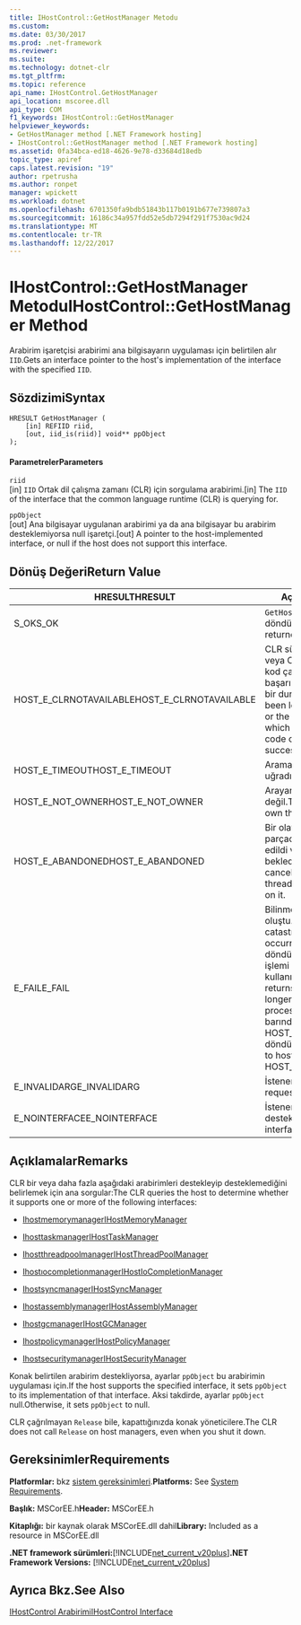 ```yaml
---
title: IHostControl::GetHostManager Metodu
ms.custom: 
ms.date: 03/30/2017
ms.prod: .net-framework
ms.reviewer: 
ms.suite: 
ms.technology: dotnet-clr
ms.tgt_pltfrm: 
ms.topic: reference
api_name: IHostControl.GetHostManager
api_location: mscoree.dll
api_type: COM
f1_keywords: IHostControl::GetHostManager
helpviewer_keywords:
- GetHostManager method [.NET Framework hosting]
- IHostControl::GetHostManager method [.NET Framework hosting]
ms.assetid: 0fa34bca-ed18-4626-9e78-d33684d18edb
topic_type: apiref
caps.latest.revision: "19"
author: rpetrusha
ms.author: ronpet
manager: wpickett
ms.workload: dotnet
ms.openlocfilehash: 6701350fa9bdb51843b117b0191b677e739807a3
ms.sourcegitcommit: 16186c34a957fdd52e5db7294f291f7530ac9d24
ms.translationtype: MT
ms.contentlocale: tr-TR
ms.lasthandoff: 12/22/2017
---
```

# <a name="ihostcontrolgethostmanager-method"></a><span data-ttu-id="0cd22-102">IHostControl::GetHostManager Metodu</span><span class="sxs-lookup"><span data-stu-id="0cd22-102">IHostControl::GetHostManager Method</span></span>
<span data-ttu-id="0cd22-103">Arabirim işaretçisi arabirimi ana bilgisayarın uygulaması için belirtilen alır `IID`.</span><span class="sxs-lookup"><span data-stu-id="0cd22-103">Gets an interface pointer to the host's implementation of the interface with the specified `IID`.</span></span>  
  
## <a name="syntax"></a><span data-ttu-id="0cd22-104">Sözdizimi</span><span class="sxs-lookup"><span data-stu-id="0cd22-104">Syntax</span></span>  
  
```  
HRESULT GetHostManager (  
    [in] REFIID riid,  
    [out, iid_is(riid)] void** ppObject  
);  
```  
  
#### <a name="parameters"></a><span data-ttu-id="0cd22-105">Parametreler</span><span class="sxs-lookup"><span data-stu-id="0cd22-105">Parameters</span></span>  
 `riid`  
 <span data-ttu-id="0cd22-106">[in] `IID` Ortak dil çalışma zamanı (CLR) için sorgulama arabirimi.</span><span class="sxs-lookup"><span data-stu-id="0cd22-106">[in] The `IID` of the interface that the common language runtime (CLR) is querying for.</span></span>  
  
 `ppObject`  
 <span data-ttu-id="0cd22-107">[out] Ana bilgisayar uygulanan arabirimi ya da ana bilgisayar bu arabirim desteklemiyorsa null işaretçi.</span><span class="sxs-lookup"><span data-stu-id="0cd22-107">[out] A pointer to the host-implemented interface, or null if the host does not support this interface.</span></span>  
  
## <a name="return-value"></a><span data-ttu-id="0cd22-108">Dönüş Değeri</span><span class="sxs-lookup"><span data-stu-id="0cd22-108">Return Value</span></span>  
  
|<span data-ttu-id="0cd22-109">HRESULT</span><span class="sxs-lookup"><span data-stu-id="0cd22-109">HRESULT</span></span>|<span data-ttu-id="0cd22-110">Açıklama</span><span class="sxs-lookup"><span data-stu-id="0cd22-110">Description</span></span>|  
|-------------|-----------------|  
|<span data-ttu-id="0cd22-111">S_OK</span><span class="sxs-lookup"><span data-stu-id="0cd22-111">S_OK</span></span>|<span data-ttu-id="0cd22-112">`GetHostManager`başarıyla döndürüldü.</span><span class="sxs-lookup"><span data-stu-id="0cd22-112">`GetHostManager` returned successfully.</span></span>|  
|<span data-ttu-id="0cd22-113">HOST_E_CLRNOTAVAILABLE</span><span class="sxs-lookup"><span data-stu-id="0cd22-113">HOST_E_CLRNOTAVAILABLE</span></span>|<span data-ttu-id="0cd22-114">CLR süreç içine yüklü değil veya CLR içinde yönetilen kod çalıştıramaz veya çağrı başarılı bir şekilde işlemek bir durumda.</span><span class="sxs-lookup"><span data-stu-id="0cd22-114">The CLR has not been loaded into a process, or the CLR is in a state in which it cannot run managed code or process the call successfully.</span></span>|  
|<span data-ttu-id="0cd22-115">HOST_E_TIMEOUT</span><span class="sxs-lookup"><span data-stu-id="0cd22-115">HOST_E_TIMEOUT</span></span>|<span data-ttu-id="0cd22-116">Arama zaman aşımına uğradı.</span><span class="sxs-lookup"><span data-stu-id="0cd22-116">The call timed out.</span></span>|  
|<span data-ttu-id="0cd22-117">HOST_E_NOT_OWNER</span><span class="sxs-lookup"><span data-stu-id="0cd22-117">HOST_E_NOT_OWNER</span></span>|<span data-ttu-id="0cd22-118">Arayan kilidi kendisine ait değil.</span><span class="sxs-lookup"><span data-stu-id="0cd22-118">The caller does not own the lock.</span></span>|  
|<span data-ttu-id="0cd22-119">HOST_E_ABANDONED</span><span class="sxs-lookup"><span data-stu-id="0cd22-119">HOST_E_ABANDONED</span></span>|<span data-ttu-id="0cd22-120">Bir olay engellenmiş iş parçacığı sırasında iptal edildi veya fiber üzerinde beklediği.</span><span class="sxs-lookup"><span data-stu-id="0cd22-120">An event was canceled while a blocked thread or fiber was waiting on it.</span></span>|  
|<span data-ttu-id="0cd22-121">E_FAIL</span><span class="sxs-lookup"><span data-stu-id="0cd22-121">E_FAIL</span></span>|<span data-ttu-id="0cd22-122">Bilinmeyen yıkıcı bir hata oluştu.</span><span class="sxs-lookup"><span data-stu-id="0cd22-122">An unknown catastrophic failure occurred.</span></span> <span data-ttu-id="0cd22-123">Bir yöntem E_FAIL döndüğünde, CLR artık işlemi içinde kullanılamaz.</span><span class="sxs-lookup"><span data-stu-id="0cd22-123">When a method returns E_FAIL, the CLR is no longer usable within the process.</span></span> <span data-ttu-id="0cd22-124">Yöntemleri barındırma sonraki çağrılar HOST_E_CLRNOTAVAILABLE döndürür.</span><span class="sxs-lookup"><span data-stu-id="0cd22-124">Subsequent calls to hosting methods return HOST_E_CLRNOTAVAILABLE.</span></span>|  
|<span data-ttu-id="0cd22-125">E_INVALIDARG</span><span class="sxs-lookup"><span data-stu-id="0cd22-125">E_INVALIDARG</span></span>|<span data-ttu-id="0cd22-126">İstenen `IID` geçerli değil.</span><span class="sxs-lookup"><span data-stu-id="0cd22-126">The requested `IID` is not valid.</span></span>|  
|<span data-ttu-id="0cd22-127">E_NOINTERFACE</span><span class="sxs-lookup"><span data-stu-id="0cd22-127">E_NOINTERFACE</span></span>|<span data-ttu-id="0cd22-128">İstenen arabirimi desteklemiyor.</span><span class="sxs-lookup"><span data-stu-id="0cd22-128">The requested interface is not supported.</span></span>|  
  
## <a name="remarks"></a><span data-ttu-id="0cd22-129">Açıklamalar</span><span class="sxs-lookup"><span data-stu-id="0cd22-129">Remarks</span></span>  
 <span data-ttu-id="0cd22-130">CLR bir veya daha fazla aşağıdaki arabirimleri destekleyip desteklemediğini belirlemek için ana sorgular:</span><span class="sxs-lookup"><span data-stu-id="0cd22-130">The CLR queries the host to determine whether it supports one or more of the following interfaces:</span></span>  
  
-   [<span data-ttu-id="0cd22-131">Ihostmemorymanager</span><span class="sxs-lookup"><span data-stu-id="0cd22-131">IHostMemoryManager</span></span>](../../../../docs/framework/unmanaged-api/hosting/ihostmemorymanager-interface.md)  
  
-   [<span data-ttu-id="0cd22-132">Ihosttaskmanager</span><span class="sxs-lookup"><span data-stu-id="0cd22-132">IHostTaskManager</span></span>](../../../../docs/framework/unmanaged-api/hosting/ihosttaskmanager-interface.md)  
  
-   [<span data-ttu-id="0cd22-133">Ihostthreadpoolmanager</span><span class="sxs-lookup"><span data-stu-id="0cd22-133">IHostThreadPoolManager</span></span>](../../../../docs/framework/unmanaged-api/hosting/ihostthreadpoolmanager-interface.md)  
  
-   [<span data-ttu-id="0cd22-134">Ihostıocompletionmanager</span><span class="sxs-lookup"><span data-stu-id="0cd22-134">IHostIoCompletionManager</span></span>](../../../../docs/framework/unmanaged-api/hosting/ihostiocompletionmanager-interface.md)  
  
-   [<span data-ttu-id="0cd22-135">Ihostsyncmanager</span><span class="sxs-lookup"><span data-stu-id="0cd22-135">IHostSyncManager</span></span>](../../../../docs/framework/unmanaged-api/hosting/ihostsyncmanager-interface.md)  
  
-   [<span data-ttu-id="0cd22-136">Ihostassemblymanager</span><span class="sxs-lookup"><span data-stu-id="0cd22-136">IHostAssemblyManager</span></span>](../../../../docs/framework/unmanaged-api/hosting/ihostassemblymanager-interface.md)  
  
-   [<span data-ttu-id="0cd22-137">Ihostgcmanager</span><span class="sxs-lookup"><span data-stu-id="0cd22-137">IHostGCManager</span></span>](../../../../docs/framework/unmanaged-api/hosting/ihostgcmanager-interface.md)  
  
-   [<span data-ttu-id="0cd22-138">Ihostpolicymanager</span><span class="sxs-lookup"><span data-stu-id="0cd22-138">IHostPolicyManager</span></span>](../../../../docs/framework/unmanaged-api/hosting/ihostpolicymanager-interface.md)  
  
-   [<span data-ttu-id="0cd22-139">Ihostsecuritymanager</span><span class="sxs-lookup"><span data-stu-id="0cd22-139">IHostSecurityManager</span></span>](../../../../docs/framework/unmanaged-api/hosting/ihostsecuritymanager-interface.md)  
  
 <span data-ttu-id="0cd22-140">Konak belirtilen arabirim destekliyorsa, ayarlar `ppObject` bu arabirimin uygulaması için.</span><span class="sxs-lookup"><span data-stu-id="0cd22-140">If the host supports the specified interface, it sets `ppObject` to its implementation of that interface.</span></span> <span data-ttu-id="0cd22-141">Aksi takdirde, ayarlar `ppObject` null.</span><span class="sxs-lookup"><span data-stu-id="0cd22-141">Otherwise, it sets `ppObject` to null.</span></span>  
  
 <span data-ttu-id="0cd22-142">CLR çağrılmayan `Release` bile, kapattığınızda konak yöneticilere.</span><span class="sxs-lookup"><span data-stu-id="0cd22-142">The CLR does not call `Release` on host managers, even when you shut it down.</span></span>  
  
## <a name="requirements"></a><span data-ttu-id="0cd22-143">Gereksinimler</span><span class="sxs-lookup"><span data-stu-id="0cd22-143">Requirements</span></span>  
 <span data-ttu-id="0cd22-144">**Platformlar:** bkz [sistem gereksinimleri](../../../../docs/framework/get-started/system-requirements.md).</span><span class="sxs-lookup"><span data-stu-id="0cd22-144">**Platforms:** See [System Requirements](../../../../docs/framework/get-started/system-requirements.md).</span></span>  
  
 <span data-ttu-id="0cd22-145">**Başlık:** MSCorEE.h</span><span class="sxs-lookup"><span data-stu-id="0cd22-145">**Header:** MSCorEE.h</span></span>  
  
 <span data-ttu-id="0cd22-146">**Kitaplığı:** bir kaynak olarak MSCorEE.dll dahil</span><span class="sxs-lookup"><span data-stu-id="0cd22-146">**Library:** Included as a resource in MSCorEE.dll</span></span>  
  
 <span data-ttu-id="0cd22-147">**.NET framework sürümleri:**[!INCLUDE[net_current_v20plus](../../../../includes/net-current-v20plus-md.md)]</span><span class="sxs-lookup"><span data-stu-id="0cd22-147">**.NET Framework Versions:** [!INCLUDE[net_current_v20plus](../../../../includes/net-current-v20plus-md.md)]</span></span>  
  
## <a name="see-also"></a><span data-ttu-id="0cd22-148">Ayrıca Bkz.</span><span class="sxs-lookup"><span data-stu-id="0cd22-148">See Also</span></span>  
 [<span data-ttu-id="0cd22-149">IHostControl Arabirimi</span><span class="sxs-lookup"><span data-stu-id="0cd22-149">IHostControl Interface</span></span>](../../../../docs/framework/unmanaged-api/hosting/ihostcontrol-interface.md)

